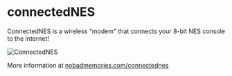 # connectedNES
ConnectedNES is a wireless "modem" that connects your 8-bit NES console to the internet!

![ConnectedNES](http://www.nobadmemories.com/connectedNES/connected1.gif)

More information at [nobadmemories.com/connectednes](http://www.nobadmemories.com/connectednes)
